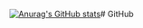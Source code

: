 [![Anurag's GitHub stats](https://github-readme-stats.vercel.app/api?username=kasshii28)](https://github.com/anuraghazra/github-readme-stats)#   G i t H u b  
 